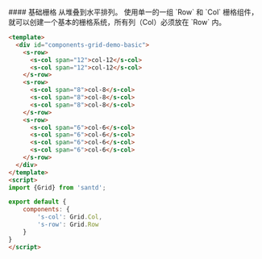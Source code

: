 <text lang="cn">
#### 基础栅格
从堆叠到水平排列。
使用单一的一组 `Row` 和 `Col` 栅格组件，就可以创建一个基本的栅格系统，所有列（Col）必须放在 `Row` 内。
</text>

```html
<template>
  <div id="components-grid-demo-basic">
    <s-row>
      <s-col span="12">col-12</s-col>
      <s-col span="12">col-12</s-col>
    </s-row>
    <s-row>
      <s-col span="8">col-8</s-col>
      <s-col span="8">col-8</s-col>
      <s-col span="8">col-8</s-col>
    </s-row>
    <s-row>
      <s-col span="6">col-6</s-col>
      <s-col span="6">col-6</s-col>
      <s-col span="6">col-6</s-col>
      <s-col span="6">col-6</s-col>
    </s-row>
  </div>
</template>
<script>
import {Grid} from 'santd';

export default {
    components: {
        's-col': Grid.Col,
        's-row': Grid.Row
    }
}
</script>
```
